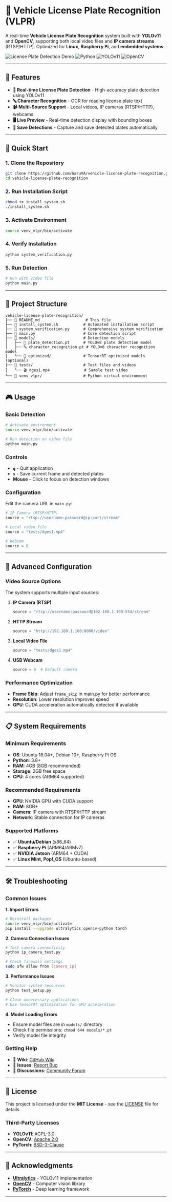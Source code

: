 # 🚗 Vehicle License Plate Recognition (VLPR)

A real-time **Vehicle License Plate Recognition** system built with **YOLOv11** and **OpenCV**, supporting both local video files and **IP camera streams** (RTSP/HTTP). Optimized for **Linux**, **Raspberry Pi**, and **embedded systems**.

![License Plate Detection Demo](https://img.shields.io/badge/Status-Active-brightgreen)
![Python](https://img.shields.io/badge/Python-3.8+-blue.svg)
![YOLOv11](https://img.shields.io/badge/YOLOv11-Ultralytics-orange.svg)
![OpenCV](https://img.shields.io/badge/OpenCV-4.8+-green.svg)

---

## 🌟 Features

- **🎯 Real-time License Plate Detection** - High-accuracy plate detection using YOLOv11
- **🔤 Character Recognition** - OCR for reading license plate text
- **📹 Multi-Source Support** - Local videos, IP cameras (RTSP/HTTP), webcams
- **🖥️ Live Preview** - Real-time detection display with bounding boxes
- **💾 Save Detections** - Capture and save detected plates automatically

---

## 🚀 Quick Start

### 1. Clone the Repository
```bash
git clone https://github.com/GaruVA/vehicle-license-plate-recognition.git
cd vehicle-license-plate-recognition
```

### 2. Run Installation Script
```bash
chmod +x install_system.sh
./install_system.sh
```

### 3. Activate Environment
```bash
source venv_vlpr/bin/activate
```

### 4. Verify Installation
```bash
python system_verification.py
```

### 5. Run Detection
```bash
# Run with video file
python main.py
```

---

## 📁 Project Structure

```
vehicle-license-plate-recognition/
├── 📄 README.md                    # This file
├── 🔧 install_system.sh           # Automated installation script
├── 🧪 system_verification.py      # Comprehensive system verification
├── 🎯 main.py                     # Core detection script
├── 📁 models/                     # Detection models
│   ├── 🤖 plate_detection.pt      # YOLOv8 plate detection model
│   ├── 🔤 character_recognition.pt # YOLOv8 character recognition model
│   └── 📁 optimized/              # TensorRT optimized models (optional)
├── 📁 tests/                      # Test files and videos
│   └── 🎬 dges1.mp4               # Sample test video
└── 📁 venv_vlpr/                  # Python virtual environment
```

---

## 🎮 Usage

### Basic Detection
```bash
# Activate environment
source venv_vlpr/bin/activate

# Run detection on video file
python main.py
```

### Controls
- **`q`** - Quit application
- **`s`** - Save current frame and detected plates
- **Mouse** - Click to focus on detection windows

### Configuration
Edit the camera URL in `main.py`:
```python
# IP Camera (RTSP/HTTP)
source = "rtsp://username:password@ip:port/stream"

# Local video file  
source = "tests/dges1.mp4"

# Webcam
source = 0
```

---

## 🔧 Advanced Configuration

### Video Source Options
The system supports multiple input sources:

1. **IP Camera (RTSP)**
   ```python
   source = "rtsp://username:password@192.168.1.100:554/stream"
   ```

2. **HTTP Stream** 
   ```python
   source = "http://192.168.1.100:8080/video"
   ```

3. **Local Video File**
   ```python
   source = "tests/dges1.mp4"
   ```

4. **USB Webcam**
   ```python
   source = 0  # Default camera
   ```

### Performance Optimization
- **Frame Skip**: Adjust `frame_skip` in main.py for better performance
- **Resolution**: Lower resolution improves speed
- **GPU**: CUDA acceleration automatically detected if available

---

## 📋 System Requirements

### Minimum Requirements
- **OS**: Ubuntu 18.04+, Debian 10+, Raspberry Pi OS
- **Python**: 3.8+
- **RAM**: 4GB (8GB recommended)
- **Storage**: 2GB free space
- **CPU**: 4 cores (ARM64 supported)

### Recommended Requirements
- **GPU**: NVIDIA GPU with CUDA support
- **RAM**: 8GB+
- **Camera**: IP camera with RTSP/HTTP stream
- **Network**: Stable connection for IP cameras

### Supported Platforms
- ✅ **Ubuntu/Debian** (x86_64)
- ✅ **Raspberry Pi** (ARM64/ARMv7)
- ✅ **NVIDIA Jetson** (ARM64 + CUDA)
- ✅ **Linux Mint, Pop!_OS** (Ubuntu-based)

---

## 🛠️ Troubleshooting

### Common Issues

**1. Import Errors**
```bash
# Reinstall packages
source venv_vlpr/bin/activate
pip install --upgrade ultralytics opencv-python torch
```

**2. Camera Connection Issues**
```bash
# Test camera connectivity
python ip_camera_test.py

# Check firewall settings
sudo ufw allow from [camera_ip]
```

**3. Performance Issues**
```bash
# Monitor system resources
python test_setup.py

# Close unnecessary applications
# Use TensorRT optimization for GPU acceleration
```

**4. Model Loading Errors**
- Ensure model files are in `models/` directory
- Check file permissions: `chmod 644 models/*.pt`
- Verify model file integrity

### Getting Help
- 📖 **Wiki**: [GitHub Wiki](https://github.com/GaruVA/vehicle-license-plate-recognition/wiki)
- 🐛 **Issues**: [Report Bug](https://github.com/GaruVA/vehicle-license-plate-recognition/issues)
- 💬 **Discussions**: [Community Forum](https://github.com/GaruVA/vehicle-license-plate-recognition/discussions)

---

## 📜 License

This project is licensed under the **MIT License** - see the [LICENSE](LICENSE) file for details.

### Third-Party Licenses
- **YOLOv11**: [AGPL-3.0](https://github.com/ultralytics/ultralytics/blob/main/LICENSE)
- **OpenCV**: [Apache 2.0](https://opencv.org/license/)
- **PyTorch**: [BSD-3-Clause](https://github.com/pytorch/pytorch/blob/master/LICENSE)

---

## 🙏 Acknowledgments

- **[Ultralytics](https://github.com/ultralytics/ultralytics)** - YOLOv11 implementation
- **[OpenCV](https://opencv.org/)** - Computer vision library
- **[PyTorch](https://pytorch.org/)** - Deep learning framework

---

